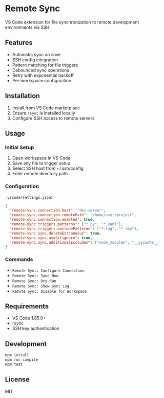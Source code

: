 # Remote Sync

VS Code extension for file synchronization to remote development environments via SSH.

## Features

- Automatic sync on save
- SSH config integration
- Pattern matching for file triggers
- Debounced sync operations
- Retry with exponential backoff
- Per-workspace configuration

## Installation

1. Install from VS Code marketplace
2. Ensure `rsync` is installed locally
3. Configure SSH access to remote servers

## Usage

### Initial Setup
1. Open workspace in VS Code
2. Save any file to trigger setup
3. Select SSH host from ~/.ssh/config
4. Enter remote directory path

### Configuration

`.vscode/settings.json`:
```json
{
  "remote-sync.connection.host": "dev-server",
  "remote-sync.connection.remotePath": "/home/user/project",
  "remote-sync.connection.enabled": true,
  "remote-sync.triggers.patterns": ["*.py", "*.yaml"],
  "remote-sync.triggers.excludePatterns": ["*.log", "*.tmp"],
  "remote-sync.sync.deleteExtraneous": true,
  "remote-sync.sync.useGitignore": true,
  "remote-sync.sync.additionalExcludes": ["node_modules", "__pycache__"]
}
```

### Commands

- `Remote Sync: Configure Connection`
- `Remote Sync: Sync Now`
- `Remote Sync: Dry Run`
- `Remote Sync: Show Sync Log`
- `Remote Sync: Disable for Workspace`

## Requirements

- VS Code 1.85.0+
- rsync
- SSH key authentication

## Development

```bash
npm install
npm run compile
npm test
```

## License

MIT